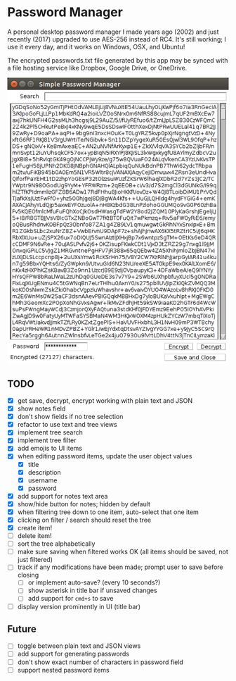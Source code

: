 # Password Manager

A personal desktop password manager I made years ago (2002) and just recently
(2017) upgraded to use AES-256 instead of RC4. It's still working; I use it
every day, and it works on Windows, OSX, and Ubuntu!

The encrypted passwords.txt file generated by this app may be synced with
a file hosting service like Dropbox, Google Drive, or OneDrive.

![](screenshot.png)

## TODO

- [x] get save, decrypt, encrypt working with plain text and JSON
- [x] show notes field
- [x] don't show fields if no tree selection
- [x] refactor to use text and tree views
- [x] implement tree search
- [x] implement tree filter
- [x] add emojis to UI items
- [x] when editing password items, update the user object values
  - [x] title
  - [x] description
  - [x] username
  - [x] password
- [x] add support for notes text area
- [x] show/hide button for notes; hidden by default
- [x] when filtering tree down to one item, auto-select that one item
- [x] clicking on filter / search should reset the tree
- [x] create item!
- [ ] delete item!
- [ ] sort the tree alphabetically
- [ ] make sure saving when filtered works OK (all items should be saved, not just filtered)
- [ ] track if any modifications have been made; prompt user to save before closing
  - [ ] or implement auto-save? (every 10 seconds?)
  - [ ] show asterisk in title bar if unsaved changes
  - [ ] add support for `cmd+s` to save
- [ ] display version prominently in UI (title bar)

## Future

- [ ] toggle between plain text and JSON views
- [ ] add support for generating passwords
- [ ] don't show exact number of characters in password field
- [ ] support nested password items
